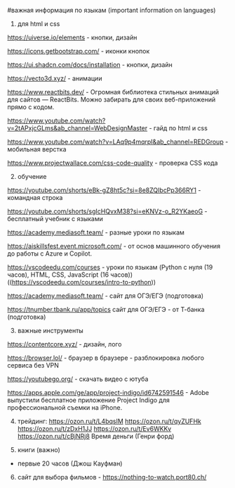 #важная информация по языкам (important information on languages)



1. для html и css



https://uiverse.io/elements - кнопки, дизайн

https://icons.getbootstrap.com/ - иконки кнопок

https://ui.shadcn.com/docs/installation - кнопки, дизайн

https://vecto3d.xyz/ - анимации 

https://www.reactbits.dev/ - Огромная библиотека стильных анимаций для сайтов — ReactBits. Можно забирать для своих веб-приложений прямо с кодом.

https://www.youtube.com/watch?v=2tAPxjcGLms&ab_channel=WebDesignMaster - гайд по html и css

https://www.youtube.com/watch?v=LAq9p4mqrpI&ab_channel=REDGroup - мобильная верстка 

https://www.projectwallace.com/css-code-quality - проверка CSS кода



2. обучение



https://youtube.com/shorts/eBk-gZ8ht5c?si=8e8ZQIbcPp366RY1 - командная строка

https://youtube.com/shorts/sgIcHQvxM38?si=eKNVz-o_R2YKaeoG - бесплатный учебник с языками

https://academy.mediasoft.team/ - разные уроки по языкам

https://aiskillsfest.event.microsoft.com/ - от основ машинного обучения до работы с Azure и Copilot.

https://vscodeedu.com/courses - уроки по языкам (Python с нуля (19 часов), HTML, CSS, JavaScript (16 часов)) ((https://vscodeedu.com/courses/intro-to-python))

https://academy.mediasoft.team/ - сайт для ОГЭ/ЕГЭ (подготовка) 

https://tnumber.tbank.ru/app/topics сайт для ОГЭ/ЕГЭ - от Т-банка (подготовка) 




3. важные инструменты


https://contentcore.xyz/ - дизайн, лого

https://browser.lol/ - браузер в браузере - разблокировка любого сервиса без VPN

https://youtubego.org/ - скачать видео с ютуба

https://apps.apple.com/ge/app/project-indigo/id6742591546 - Adobe выпустили бесплатное приложение Project Indigo для профессиональной съемки на iPhone.



4. трейдинг:
https://ozon.ru/t/L4bqsIM
https://ozon.ru/t/qyZUFHk
https://ozon.ru/t/zDxH1JJ
https://ozon.ru/t/Ev6WKKv
https://ozon.ru/t/cBjNRj8
Время деньги (Генри форд)

5. книги (важно)
- первые 20 часов (Джош Кауфман)



6. сайт для выбора фильмов - https://nothing-to-watch.port80.ch/
